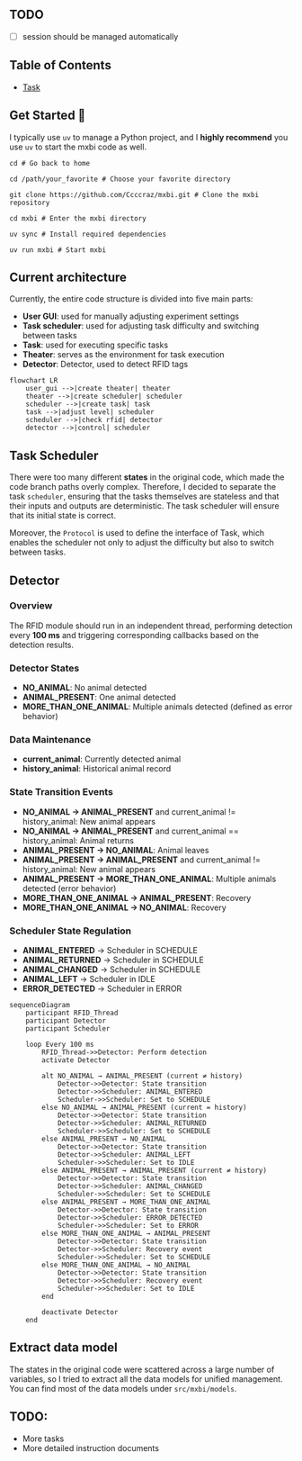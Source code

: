 ## TODO

- [ ] session should be managed automatically

## Table of Contents
- [Task](https://github.com/Ccccraz/mxbi/blob/main/docs/task.md)

## Get Started 🚀

I typically use `uv` to manage a Python project, and I **highly recommend** you use `uv` to start the mxbi code as well.

```shell
cd # Go back to home

cd /path/your_favorite # Choose your favorite directory

git clone https://github.com/Ccccraz/mxbi.git # Clone the mxbi repository

cd mxbi # Enter the mxbi directory

uv sync # Install required dependencies

uv run mxbi # Start mxbi
```

## Current architecture

Currently, the entire code structure is divided into five main parts:


- **User GUI**: used for manually adjusting experiment settings
- **Task scheduler**: used for adjusting task difficulty and switching between tasks
- **Task**: used for executing specific tasks
- **Theater**: serves as the environment for task execution
- **Detector**: Detector, used to detect RFID tags

```mermaid
flowchart LR
    user_gui -->|create theater| theater
    theater -->|create scheduler| scheduler
    scheduler -->|create task| task
    task -->|adjust level| scheduler
    scheduler -->|check rfid| detector
    detector -->|control| scheduler
```

## Task Scheduler

There were too many different **states** in the original code, which made the code branch paths overly complex. Therefore, I decided to separate the task `scheduler`, ensuring that the tasks themselves are stateless and that their inputs and outputs are deterministic. The task scheduler will ensure that its initial state is correct.

Moreover, the `Protocol` is used to define the interface of Task, which enables the scheduler not only to adjust the difficulty but also to switch between tasks.

## Detector

### Overview

The RFID module should run in an independent thread, performing detection every **100 ms** and triggering corresponding callbacks based on the detection results.

### Detector States

- **NO_ANIMAL**: No animal detected
- **ANIMAL_PRESENT**: One animal detected
- **MORE_THAN_ONE_ANIMAL**: Multiple animals detected (defined as error behavior)

### Data Maintenance

- **current_animal**: Currently detected animal
- **history_animal**: Historical animal record

### State Transition Events

- **NO_ANIMAL → ANIMAL_PRESENT** and current_animal != history_animal: New animal appears
- **NO_ANIMAL → ANIMAL_PRESENT** and current_animal == history_animal: Animal returns
- **ANIMAL_PRESENT → NO_ANIMAL**: Animal leaves
- **ANIMAL_PRESENT → ANIMAL_PRESENT** and current_animal != history_animal: New animal appears
- **ANIMAL_PRESENT → MORE_THAN_ONE_ANIMAL**: Multiple animals detected (error behavior)
- **MORE_THAN_ONE_ANIMAL → ANIMAL_PRESENT**: Recovery
- **MORE_THAN_ONE_ANIMAL → NO_ANIMAL**: Recovery

### Scheduler State Regulation

- **ANIMAL_ENTERED** → Scheduler in SCHEDULE
- **ANIMAL_RETURNED** → Scheduler in SCHEDULE
- **ANIMAL_CHANGED** → Scheduler in SCHEDULE
- **ANIMAL_LEFT** → Scheduler in IDLE
- **ERROR_DETECTED** → Scheduler in ERROR

```mermaid
sequenceDiagram
    participant RFID_Thread
    participant Detector
    participant Scheduler

    loop Every 100 ms
        RFID_Thread->>Detector: Perform detection
        activate Detector

        alt NO_ANIMAL → ANIMAL_PRESENT (current ≠ history)
            Detector->>Detector: State transition
            Detector->>Scheduler: ANIMAL_ENTERED
            Scheduler->>Scheduler: Set to SCHEDULE
        else NO_ANIMAL → ANIMAL_PRESENT (current = history)
            Detector->>Detector: State transition
            Detector->>Scheduler: ANIMAL_RETURNED
            Scheduler->>Scheduler: Set to SCHEDULE
        else ANIMAL_PRESENT → NO_ANIMAL
            Detector->>Detector: State transition
            Detector->>Scheduler: ANIMAL_LEFT
            Scheduler->>Scheduler: Set to IDLE
        else ANIMAL_PRESENT → ANIMAL_PRESENT (current ≠ history)
            Detector->>Detector: State transition
            Detector->>Scheduler: ANIMAL_CHANGED
            Scheduler->>Scheduler: Set to SCHEDULE
        else ANIMAL_PRESENT → MORE_THAN_ONE_ANIMAL
            Detector->>Detector: State transition
            Detector->>Scheduler: ERROR_DETECTED
            Scheduler->>Scheduler: Set to ERROR
        else MORE_THAN_ONE_ANIMAL → ANIMAL_PRESENT
            Detector->>Detector: State transition
            Detector->>Scheduler: Recovery event
            Scheduler->>Scheduler: Set to SCHEDULE
        else MORE_THAN_ONE_ANIMAL → NO_ANIMAL
            Detector->>Detector: State transition
            Detector->>Scheduler: Recovery event
            Scheduler->>Scheduler: Set to IDLE
        end

        deactivate Detector
    end
```

## Extract data model

The states in the original code were scattered across a large number of variables, so I tried to extract all the data models for unified management. You can find most of the data models under `src/mxbi/models`.

## TODO:

- More tasks
- More detailed instruction documents
